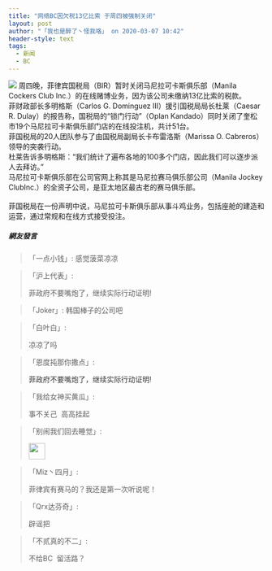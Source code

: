 ```yaml
---
title: "网络BC因欠税13亿比索 于周四被强制关闭"
layout: post
author: "「我也是醉了丶怪我咯」 on 2020-03-07 10:42"
header-style: text
tags:
  - 新闻
  - BC
---
```


<img src="http://images.feileyuan.com/images/ueditor/2020030710410000282604.jpg">
周四晚，菲律宾国税局（BIR）暂时关闭马尼拉可卡斯俱乐部（Manila Cockers Club Inc.）的在线赌博业务，因为该公司未缴纳13亿比索的税款。
<br>
菲财政部长多明格斯（Carlos G. Dominguez III）援引国税局局长杜莱（Caesar R. Dulay）的报告称，国税局的“锁门行动”（Oplan Kandado）同时关闭了奎松市19个马尼拉可卡斯俱乐部门店的在线投注机，共计51台。
<br>
菲国税局的20人团队参与了由国税局副局长卡布雷洛斯（Marissa O. Cabreros）领导的突袭行动。
<br>
杜莱告诉多明格斯：“我们统计了遍布各地的100多个门店，因此我们可以逐步派人去拜访。”
<br>
马尼拉可卡斯俱乐部在公司官网上称其是马尼拉赛马俱乐部公司（Manila Jockey ClubInc.）的全资子公司，是亚太地区最古老的赛马俱乐部。<br>
<br>
菲国税局在一份声明中说，马尼拉可卡斯俱乐部从事斗鸡业务，包括座舱的建造和运营，通过常规和在线方式接受投注。
<input type="hidden" value="菲乐园提供"><br>

##### 網友發言 
> 「一点小钱」:
> 感觉菠菜凉凉

> 「沪上代表」:
> <p>菲政府不要嘴炮了，继续实际行动证明!</p>

> 「Joker」:
> 韩国棒子的公司吧

> 「白叶白」:
> <p>凉凉了吗</p>

> 「恩度扽那你撒点」:
> <p><span style="color: rgb(51, 51, 51); font-family: &quot;Helvetica Neue&quot;, Helvetica, &quot;PingFang SC&quot;, 微软雅黑, Tahoma, Arial, sans-serif; font-size: 14px; background-color: rgb(255, 255, 255);">菲政府不要嘴炮了，继续实际行动证明!</span></p>

> 「我给女神买黄瓜」:
> <p>事不关己&nbsp; 高高挂起</p>

> 「别闹我们回去睡觉」:
> <p><img src="http://images.feileyuan.com/images/ueditor/dialogs/emotion/images/default/df_029.gif" width="32" height="32"></p>

> 「Miz丶四月」:
> <p>菲律宾有赛马的？我还是第一次听说呢！</p>

> 「Qrx达芬奇」:
> <p>辟谣把</p>

> 「不贰真的不二」:
> <p>不给BC&nbsp; 留活路？</p>


